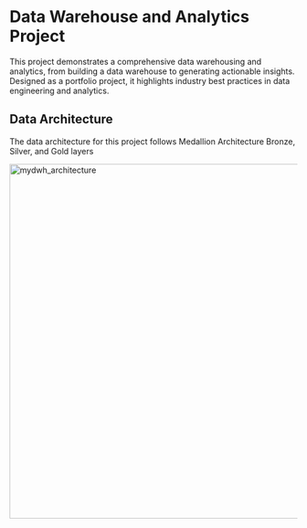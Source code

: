 # Data Warehouse and Analytics Project

This project demonstrates a comprehensive data warehousing and analytics, from building a data warehouse to generating actionable insights. Designed as a portfolio project, it highlights industry best practices in data engineering and analytics.

## Data Architecture
The data architecture for this project follows Medallion Architecture Bronze, Silver, and Gold layers

<img width="1043" height="621" alt="mydwh_architecture" src="https://github.com/user-attachments/assets/fe936abb-41fd-435d-850b-7a25a0da1658" />
